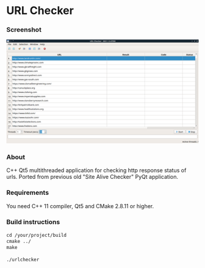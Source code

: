 # URL Checker


### Screenshot

![Screenshot](_/Screenshot_2021-01-05_18-38-16.png)


### About

C++ Qt5 multithreaded application for checking http response status of urls. Ported from previous old "Site Alive Checker" PyQt application.


### Requirements

You need C++ 11 compiler, Qt5 and CMake 2.8.11 or higher.


### Build instructions

```
cd /your/project/build
cmake ../
make

./urlchecker
```

